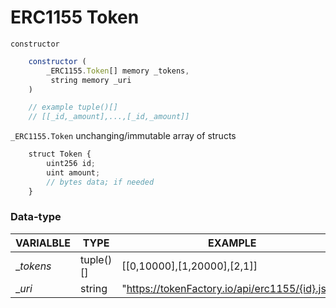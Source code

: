 # ERC1155 Token

`constructor`

``` js
    constructor (
        _ERC1155.Token[] memory _tokens,
         string memory _uri
    )

    // example tuple()[]
    // [[_id,_amount],...,[_id,_amount]]
```
`_ERC1155.Token` unchanging/immutable array of structs
``` js
    struct Token {
        uint256 id;
        uint amount;
        // bytes data; if needed
    }
```
### Data-type 

| VARIALBLE          | TYPE        | EXAMPLE                                        |
| ------------------ | ----------- | ---------------------------------------------- |
| __tokens_          | tuple()[]   | [[0,10000],[1,20000],[2,1]]                    |
| __uri_             | string      | "https://tokenFactory.io/api/erc1155/{id}.json"|

